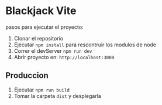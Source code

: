 
# Blackjack Vite

pasos para ejecutar el proyecto: 

1. Clonar el repositorio
2. Ejecutar ```npm install``` para rescontruir los modulos de node
3. Correr el devServer ```npm run dev```
4. Abrir proyecto en: ```http://localhost:3000```

## Produccion

1. Ejecutar ```npm run build```
2. Tomar la carpeta ```dist``` y desplegarla